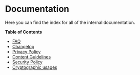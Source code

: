 # Documentation

Here you can find the index for all of the internal documentation.

**Table of Contents**

- [FAQ](/docs/faq "Frequently Asked Questions")
- [Changelog](/docs/changelog "Changelog page")
- [Privacy Policy](/docs/privacy "Privacy page")
- [Content Guidelines](/docs/content-guidelines "Content Guidelines")
- [Security Policy](/docs/security "Security page")
- [Cryptographic usages](/docs/crypto "Cryptographic page")
